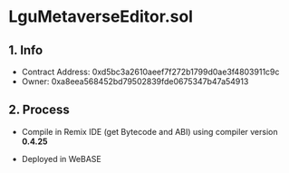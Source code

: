 # LguMetaverseEditor.sol

## 1. Info

* Contract Address: 0xd5bc3a2610aeef7f272b1799d0ae3f4803911c9c
* Owner: 0xa8eea568452bd79502839fde0675347b47a54913

## 2. Process

* Compile in Remix IDE (get Bytecode and ABI) using compiler version **0.4.25**

* Deployed in WeBASE

  
